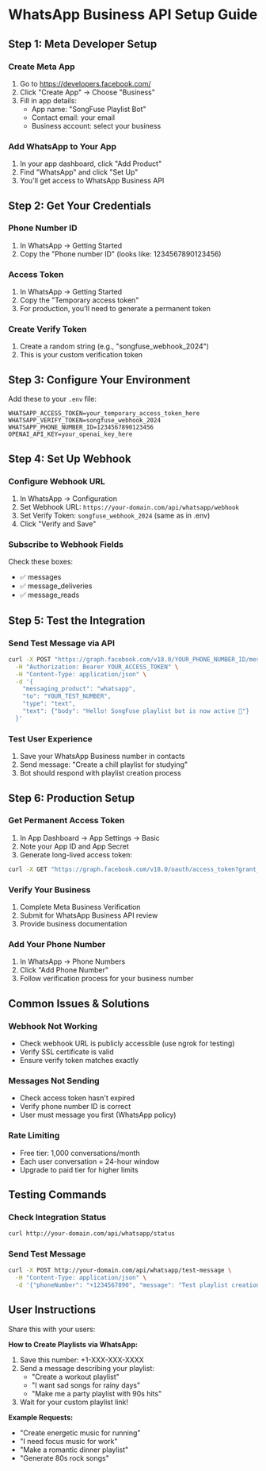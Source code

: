 # WhatsApp Business API Setup Guide

## Step 1: Meta Developer Setup

### Create Meta App
1. Go to https://developers.facebook.com/
2. Click "Create App" → Choose "Business"
3. Fill in app details:
   - App name: "SongFuse Playlist Bot"
   - Contact email: your email
   - Business account: select your business

### Add WhatsApp to Your App
1. In your app dashboard, click "Add Product"
2. Find "WhatsApp" and click "Set Up"
3. You'll get access to WhatsApp Business API

## Step 2: Get Your Credentials

### Phone Number ID
1. In WhatsApp → Getting Started
2. Copy the "Phone number ID" (looks like: 1234567890123456)

### Access Token
1. In WhatsApp → Getting Started
2. Copy the "Temporary access token"
3. For production, you'll need to generate a permanent token

### Create Verify Token
1. Create a random string (e.g., "songfuse_webhook_2024")
2. This is your custom verification token

## Step 3: Configure Your Environment

Add these to your `.env` file:

```env
WHATSAPP_ACCESS_TOKEN=your_temporary_access_token_here
WHATSAPP_VERIFY_TOKEN=songfuse_webhook_2024
WHATSAPP_PHONE_NUMBER_ID=1234567890123456
OPENAI_API_KEY=your_openai_key_here
```

## Step 4: Set Up Webhook

### Configure Webhook URL
1. In WhatsApp → Configuration
2. Set Webhook URL: `https://your-domain.com/api/whatsapp/webhook`
3. Set Verify Token: `songfuse_webhook_2024` (same as in .env)
4. Click "Verify and Save"

### Subscribe to Webhook Fields
Check these boxes:
- ✅ messages
- ✅ message_deliveries  
- ✅ message_reads

## Step 5: Test the Integration

### Send Test Message via API
```bash
curl -X POST "https://graph.facebook.com/v18.0/YOUR_PHONE_NUMBER_ID/messages" \
  -H "Authorization: Bearer YOUR_ACCESS_TOKEN" \
  -H "Content-Type: application/json" \
  -d '{
    "messaging_product": "whatsapp",
    "to": "YOUR_TEST_NUMBER",
    "type": "text",
    "text": {"body": "Hello! SongFuse playlist bot is now active 🎵"}
  }'
```

### Test User Experience
1. Save your WhatsApp Business number in contacts
2. Send message: "Create a chill playlist for studying"
3. Bot should respond with playlist creation process

## Step 6: Production Setup

### Get Permanent Access Token
1. In App Dashboard → App Settings → Basic
2. Note your App ID and App Secret
3. Generate long-lived access token:

```bash
curl -X GET "https://graph.facebook.com/v18.0/oauth/access_token?grant_type=client_credentials&client_id=YOUR_APP_ID&client_secret=YOUR_APP_SECRET"
```

### Verify Your Business
1. Complete Meta Business Verification
2. Submit for WhatsApp Business API review
3. Provide business documentation

### Add Your Phone Number
1. In WhatsApp → Phone Numbers
2. Click "Add Phone Number"
3. Follow verification process for your business number

## Common Issues & Solutions

### Webhook Not Working
- Check webhook URL is publicly accessible (use ngrok for testing)
- Verify SSL certificate is valid
- Ensure verify token matches exactly

### Messages Not Sending
- Check access token hasn't expired
- Verify phone number ID is correct
- User must message you first (WhatsApp policy)

### Rate Limiting
- Free tier: 1,000 conversations/month
- Each user conversation = 24-hour window
- Upgrade to paid tier for higher limits

## Testing Commands

### Check Integration Status
```bash
curl http://your-domain.com/api/whatsapp/status
```

### Send Test Message
```bash
curl -X POST http://your-domain.com/api/whatsapp/test-message \
  -H "Content-Type: application/json" \
  -d '{"phoneNumber": "+1234567890", "message": "Test playlist creation"}'
```

## User Instructions

Share this with your users:

**How to Create Playlists via WhatsApp:**

1. Save this number: +1-XXX-XXX-XXXX
2. Send a message describing your playlist:
   - "Create a workout playlist"
   - "I want sad songs for rainy days"
   - "Make me a party playlist with 90s hits"
3. Wait for your custom playlist link!

**Example Requests:**
- "Create energetic music for running"
- "I need focus music for work"
- "Make a romantic dinner playlist"
- "Generate 80s rock songs"